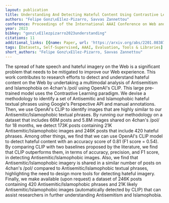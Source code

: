 ```yaml
---
layout: publication
title: Understanding And Detecting Hateful Content Using Contrastive Learning
authors: "Felipe Gonz\xE1lez-Pizarro, Savvas Zannettou"
conference: Proceedings of the International AAAI Conference on Web and Social Media
year: 2023
bibkey: "gonz\xE1lezpizarro2023understanding"
citations: 11
additional_links: [{name: Paper, url: 'https://arxiv.org/abs/2201.08387'}]
tags: [Datasets, Self-Supervised, AAAI, Evaluation, Tools & Libraries]
short_authors: "Felipe Gonz\xE1lez-Pizarro, Savvas Zannettou"
---
```

The spread of hate speech and hateful imagery on the Web is a significant
problem that needs to be mitigated to improve our Web experience. This work
contributes to research efforts to detect and understand hateful content on the
Web by undertaking a multimodal analysis of Antisemitism and Islamophobia on
4chan's /pol/ using OpenAI's CLIP. This large pre-trained model uses the
Contrastive Learning paradigm. We devise a methodology to identify a set of
Antisemitic and Islamophobic hateful textual phrases using Google's Perspective
API and manual annotations. Then, we use OpenAI's CLIP to identify images that
are highly similar to our Antisemitic/Islamophobic textual phrases. By running
our methodology on a dataset that includes 66M posts and 5.8M images shared on
4chan's /pol/ for 18 months, we detect 173K posts containing 21K
Antisemitic/Islamophobic images and 246K posts that include 420 hateful
phrases. Among other things, we find that we can use OpenAI's CLIP model to
detect hateful content with an accuracy score of 0.81 (F1 score = 0.54). By
comparing CLIP with two baselines proposed by the literature, we find that CLIP
outperforms them, in terms of accuracy, precision, and F1 score, in detecting
Antisemitic/Islamophobic images. Also, we find that Antisemitic/Islamophobic
imagery is shared in a similar number of posts on 4chan's /pol/ compared to
Antisemitic/Islamophobic textual phrases, highlighting the need to design more
tools for detecting hateful imagery. Finally, we make available (upon request)
a dataset of 246K posts containing 420 Antisemitic/Islamophobic phrases and 21K
likely Antisemitic/Islamophobic images (automatically detected by CLIP) that
can assist researchers in further understanding Antisemitism and Islamophobia.